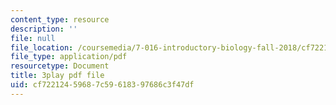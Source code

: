 ```yaml
---
content_type: resource
description: ''
file: null
file_location: /coursemedia/7-016-introductory-biology-fall-2018/cf72212459687c59618397686c3f47df_apP5SWitnyw.pdf
file_type: application/pdf
resourcetype: Document
title: 3play pdf file
uid: cf722124-5968-7c59-6183-97686c3f47df
---
```

